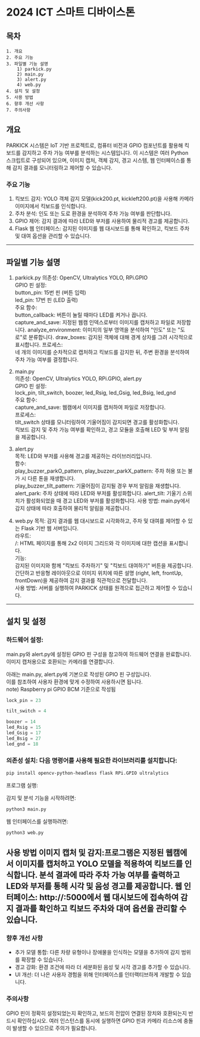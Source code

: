 # 2024 ICT 스마트 디바이스톤 
## 목차
    1. 개요
    2. 주요 기능
    3. 파일별 기능 설명
        1) parkick.py
        2) main.py
        3) alert.py
        4) web.py
    4. 설치 및 설정
    5. 사용 방법
    6. 향후 개선 사항
    7. 주의사항

## 개요
PARKICK 시스템은 IoT 기반 프로젝트로, 컴퓨터 비전과 GPIO 컴포넌트를 활용해 킥보드를 감지하고 주차 가능 여부를 분석하는 시스템입니다. 이 시스템은 여러 Python 스크립트로 구성되어 있으며, 이미지 캡처, 객체 감지, 경고 시스템, 웹 인터페이스를 통해 감지 결과를 모니터링하고 제어할 수 있습니다.

### 주요 기능
1) 킥보드 감지: YOLO 객체 감지 모델(kick200.pt, kickleft200.pt)을 사용해 카메라 이미지에서 킥보드를 인식합니다.
2) 주차 분석: 인도 또는 도로 환경을 분석하여 주차 가능 여부를 판단합니다.
3) GPIO 제어: 감지 결과에 따라 LED와 부저를 사용하여 물리적 경고를 제공합니다.
4) Flask 웹 인터페이스: 감지된 이미지를 웹 대시보드를 통해 확인하고, 킥보드 주차 및 대여 옵션을 관리할 수 있습니다.

---

## 파일별 기능 설명
1. parkick.py
의존성: OpenCV, Ultralytics YOLO, RPi.GPIO  
GPIO 핀 설정:  
button_pin: 15번 핀 (버튼 입력)  
led_pin: 17번 핀 (LED 출력)  
주요 함수:  
    button_callback: 버튼이 눌릴 때마다 LED를 켜거나 끕니다.
    capture_and_save: 지정된 웹캠 인덱스로부터 이미지를 캡처하고 파일로 저장합니다.
    analyze_environment: 이미지의 일부 영역을 분석하여 "인도" 또는 "도로"로 분류합니다.
    draw_boxes: 감지된 객체에 대해 경계 상자를 그려 시각적으로 표시합니다.
프로세스:  
네 개의 이미지를 순차적으로 캡처하고 킥보드를 감지한 뒤, 주변 환경을 분석하여 주차 가능 여부를 결정합니다.  

2. main.py  
의존성: OpenCV, Ultralytics YOLO, RPi.GPIO, alert.py  
GPIO 핀 설정:  
lock_pin, tilt_switch, boozer, led_Rsig, led_Gsig, led_Bsig, led_gnd  
주요 함수:  
capture_and_save: 웹캠에서 이미지를 캡처하여 파일로 저장합니다.  
프로세스:  
tilt_switch 상태를 모니터링하여 기울어짐이 감지되면 경고를 활성화합니다.  
킥보드 감지 및 주차 가능 여부를 확인하고, 경고 모듈을 호출해 LED 및 부저 알림을 제공합니다.  
  
3. alert.py  
목적: LED와 부저를 사용해 경고를 제공하는 라이브러리입니다.  
함수:  
    play_buzzer_parkO_pattern, play_buzzer_parkX_pattern: 주차 허용 또는 불가 시 다른 톤을 재생합니다.  
    play_buzzer_tilt_pattern: 기울어짐이 감지될 경우 부저 알림을 재생합니다.
    alert_park: 주차 상태에 따라 LED와 부저를 활성화합니다.
    alert_tilt: 기울기 스위치가 활성화되었을 때 경고 LED와 부저를 활성화합니다.
사용 방법: main.py에서 감지 상태에 따라 호출하여 물리적 알림을 제공합니다.  

4. web.py
목적: 감지 결과를 웹 대시보드로 시각화하고, 주차 및 대여를 제어할 수 있는 Flask 기반 웹 서버입니다.  
라우트:  
/: HTML 페이지를 통해 2x2 이미지 그리드와 각 이미지에 대한 캡션을 표시합니다.  
기능:  
감지된 이미지와 함께 "킥보드 주차하기" 및 "킥보드 대여하기" 버튼을 제공합니다.
간단하고 반응형 레이아웃으로 이미지 위치에 따른 설명 (right, left, frontUp, frontDown)을 제공하여 감지 결과를 직관적으로 전달합니다.  
사용 방법: 서버를 실행하여 PARKICK 상태를 원격으로 접근하고 제어할 수 있습니다.  
---
## 설치 및 설정

### 하드웨어 설정:
main.py와 alert.py에 설정된 GPIO 핀 구성을 참고하여 하드웨어 연결을 완료합니다.
이미지 캡처용으로 호환되는 카메라를 연결합니다.

아래는 main.py, alert.py에 기본으로 작성된 GPIO 핀 구성입니다.  
이를 참조하여 사용자 환경에 맞게 수정하여 사용하시면 됩니다.  
note) Raspberry pi GPIO BCM 기준으로 작성됨  

```python
lock_pin = 23

tilt_switch = 4

boozer = 14
led_Rsig = 15
led_Gsig = 17
led_Bsig = 27
led_gnd = 18
```

### 의존성 설치: 다음 명령어를 사용해 필요한 라이브러리를 설치합니다:

```bash
pip install opencv-python-headless flask RPi.GPIO ultralytics
```
프로그램 실행:

감지 및 분석 기능을 시작하려면:
```bash
python3 main.py
```
웹 인터페이스를 실행하려면:
```bash 
python3 web.py
```

사용 방법
이미지 캡처 및 감지:프로그램은 지정된 웹캠에서 이미지를 캡처하고 YOLO 모델을 적용하여 킥보드를 인식합니다. 분석 결과에 따라 주차 가능 여부를 출력하고 LED와 부저를 통해 시각 및 음성 경고를 제공합니다.
웹 인터페이스: http://<your-device-ip>:5000에서 웹 대시보드에 접속하여 감지 결과를 확인하고 킥보드 주차와 대여 옵션을 관리할 수 있습니다.
---

### 향후 개선 사항
- 추가 모델 통합: 다른 차량 유형이나 장애물을 인식하는 모델을 추가하여 감지 범위를 확장할 수 있습니다.
- 경고 강화: 환경 조건에 따라 더 세분화된 음성 및 시각 경고를 추가할 수 있습니다.
- UI 개선: 더 나은 사용자 경험을 위해 인터페이스를 인터랙티브하게 개발할 수 있습니다.
### 주의사항
GPIO 핀이 정확히 설정되었는지 확인하고, 보드의 전압이 연결된 장치와 호환되는지 반드시 확인하십시오.
여러 인스턴스를 동시에 실행하면 GPIO 핀과 카메라 리소스에 충돌이 발생할 수 있으므로 주의가 필요합니다.